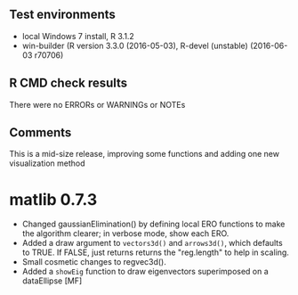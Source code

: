 ## Test environments
* local Windows 7 install, R 3.1.2
* win-builder (R version 3.3.0 (2016-05-03), R-devel (unstable) (2016-06-03 r70706)

## R CMD check results
There were no ERRORs or WARNINGs or NOTEs

## Comments
This is a mid-size release, improving some functions and adding one new visualization method

# matlib 0.7.3

- Changed gaussianElimination() by defining local ERO functions to make the algorithm clearer; in verbose mode, show each ERO.
- Added a draw argument to `vectors3d()` and `arrows3d()`, which defaults to TRUE. If FALSE, just returns
  returns the "reg.length" to help in scaling.
- Small cosmetic changes to regvec3d().
- Added a `showEig` function to draw eigenvectors superimposed on a dataEllipse [MF]


